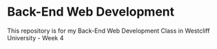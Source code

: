 # Back-End Web Development

This repository is for my Back-End Web Development Class in Westcliff University - Week 4